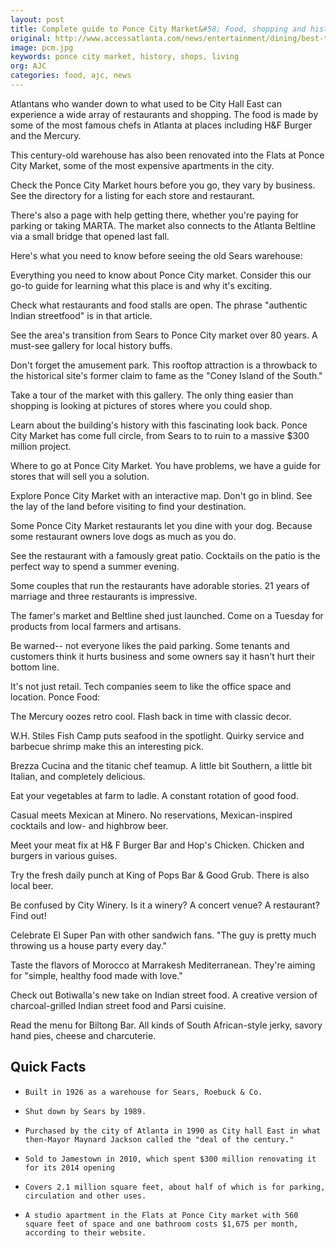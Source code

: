 ```yaml
---
layout: post
title: Complete guide to Ponce City Market&#58; Food, shopping and history
original: http://www.accessatlanta.com/news/entertainment/dining/best-things-do-ponce-city-market/nrGfx/
image: pcm.jpg
keywords: ponce city market, history, shops, living
org: AJC
categories: food, ajc, news
---
```


Atlantans who wander down to what used to be City Hall East can experience a wide array of restaurants and shopping. The food is made by some of the most famous chefs in Atlanta at places including H&F Burger and the Mercury.

<!--break-->

This century-old warehouse has also been renovated into the Flats at Ponce City Market, some of the most expensive apartments in the city.

Check the Ponce City Market hours before you go, they vary by business. See the directory for a listing for each store and restaurant.

There's also a page with help getting there, whether you're paying for parking or taking MARTA. The market also connects to the Atlanta Beltline via a small bridge that opened last fall. 

Here's what you need to know before seeing the old Sears warehouse:

Everything you need to know about Ponce City market. Consider this our go-to guide for learning what this place is and why it's exciting. 

Check what restaurants and food stalls are open. The phrase "authentic Indian streetfood" is in that article. 

See the area's transition from Sears to Ponce City market over 80 years. A must-see gallery for local history buffs. 

Don't forget the amusement park. This rooftop attraction is a throwback to the historical site's former claim to fame as the "Coney Island of the South."

Take a tour of the market with this gallery. The only thing easier than shopping is looking at pictures of stores where you could shop. 

Learn about the building's history with this fascinating look back. Ponce City Market has come full circle, from Sears to to ruin to a massive $300 million project.

Where to go at Ponce City Market. You have problems, we have a guide for stores that will sell you a solution.

Explore Ponce City Market with an interactive map. Don't go in blind. See the lay of the land before visiting to find your destination. 

Some Ponce City Market restaurants let you dine with your dog. Because some restaurant owners love dogs as much as you do. 

See the restaurant with a famously great patio. Cocktails on the patio is the perfect way to spend a summer evening. 

Some couples that run the restaurants have adorable stories. 21 years of marriage and three restaurants is impressive.

The famer's market and Beltline shed just launched. Come on a Tuesday for products from local farmers and artisans. 

Be warned-- not everyone likes the paid parking. Some tenants and customers think it hurts business and some owners say it hasn't hurt their bottom line.

It's not just retail. Tech companies seem to like the office space and location. 
Ponce Food:

The Mercury oozes retro cool. Flash back in time with classic decor. 

W.H. Stiles Fish Camp puts seafood in the spotlight. Quirky service and barbecue shrimp make this an interesting pick. 

Brezza Cucina and the titanic chef teamup. A little bit Southern, a little bit Italian, and completely delicious. 

Eat your vegetables at farm to ladle. A constant rotation of good food. 

Casual meets Mexican at Minero. No reservations, Mexican-inspired cocktails and low- and highbrow beer. 

Meet your meat fix at H& F Burger Bar and Hop's Chicken. Chicken and burgers in various guises. 

Try the fresh daily punch at King of Pops Bar & Good Grub. There is also local beer.

Be confused by City Winery. Is it a winery? A concert venue? A restaurant? Find out!

Celebrate El Super Pan with other sandwich fans. "The guy is pretty much throwing us a house party every day." 

Taste the flavors of Morocco at Marrakesh Mediterranean. They're aiming for "simple, healthy food made with love."

Check out Botiwalla's new take on Indian street food. A creative version of charcoal-grilled Indian street food and Parsi cuisine. 

Read the menu for Biltong Bar. All kinds of South African-style jerky, savory hand pies, cheese and charcuterie.

## Quick Facts

*     Built in 1926 as a warehouse for Sears, Roebuck & Co.
*     Shut down by Sears by 1989.
*     Purchased by the city of Atlanta in 1990 as City hall East in what then-Mayor Maynard Jackson called the "deal of the century."
*     Sold to Jamestown in 2010, which spent $300 million renovating it for its 2014 opening
*     Covers 2.1 million square feet, about half of which is for parking, circulation and other uses. 
*     A studio apartment in the Flats at Ponce City market with 560 square feet of space and one bathroom costs $1,675 per month, according to their website.